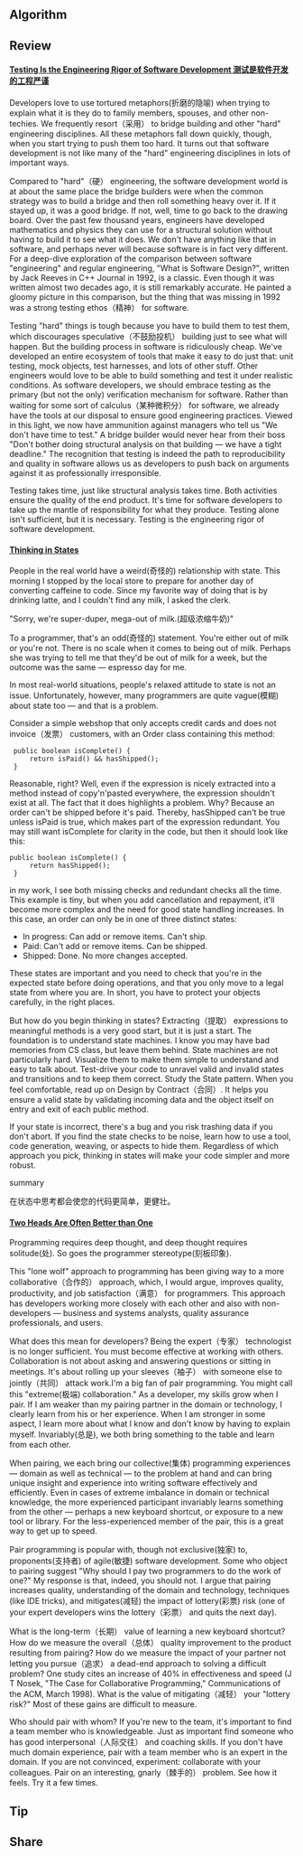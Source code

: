 ## Algorithm
## Review
#### [Testing Is the Engineering Rigor of Software Development  测试是软件开发的工程严谨](https://97-things-every-x-should-know.gitbooks.io/97-things-every-programmer-should-know/content/en/thing_83/)
Developers love to use tortured metaphors(折磨的隐喻) when trying to explain what it is they do to family members, spouses, and other non-techies. We frequently resort（采用） to bridge building and other "hard" engineering disciplines. All these metaphors fall down quickly, though, when you start trying to push them too hard. It turns out that software development is not like many of the "hard" engineering disciplines in lots of important ways.

Compared to "hard"（硬） engineering, the software development world is at about the same place the bridge builders were when the common strategy was to build a bridge and then roll something heavy over it. If it stayed up, it was a good bridge. If not, well, time to go back to the drawing board. Over the past few thousand years, engineers have developed mathematics and physics they can use for a structural solution without having to build it to see what it does. We don't have anything like that in software, and perhaps never will because software is in fact very different. For a deep-dive exploration of the comparison between software "engineering" and regular engineering, "What is Software Design?", written by Jack Reeves in C++ Journal in 1992, is a classic. Even though it was written almost two decades ago, it is still remarkably accurate. He painted a gloomy picture in this comparison, but the thing that was missing in 1992 was a strong testing ethos（精神） for software.

Testing "hard" things is tough because you have to build them to test them, which discourages speculative（不鼓励投机） building just to see what will happen. But the building process in software is ridiculously cheap. We've developed an entire ecosystem of tools that make it easy to do just that: unit testing, mock objects, test harnesses, and lots of other stuff. Other engineers would love to be able to build something and test it under realistic conditions. As software developers, we should embrace testing as the primary (but not the only) verification mechanism for software. Rather than waiting for some sort of calculus（某种微积分） for software, we already have the tools at our disposal to ensure good engineering practices. Viewed in this light, we now have ammunition against managers who tell us "We don't have time to test." A bridge builder would never hear from their boss "Don't bother doing structural analysis on that building — we have a tight deadline." The recognition that testing is indeed the path to reproducibility and quality in software allows us as developers to push back on arguments against it as professionally irresponsible.

Testing takes time, just like structural analysis takes time. Both activities ensure the quality of the end product. It's time for software developers to take up the mantle of responsibility for what they produce. Testing alone isn't sufficient, but it is necessary. Testing is the engineering rigor of software development.

#### [Thinking in States](https://97-things-every-x-should-know.gitbooks.io/97-things-every-programmer-should-know/content/en/thing_84/)
People in the real world have a weird(奇怪的) relationship with state. This morning I stopped by the local store to prepare for another day of converting caffeine to code. Since my favorite way of doing that is by drinking latte, and I couldn't find any milk, I asked the clerk.

"Sorry, we're super-duper, mega-out of milk.(超级浓缩牛奶)"

To a programmer, that's an odd(奇怪的) statement. You're either out of milk or you're not. There is no scale when it comes to being out of milk. Perhaps she was trying to tell me that they'd be out of milk for a week, but the outcome was the same — espresso day for me.

In most real-world situations, people's relaxed attitude to state is not an issue. Unfortunately, however, many programmers are quite vague(模糊) about state too — and that is a problem.

Consider a simple webshop that only accepts credit cards and does not invoice（发票） customers, with an Order class containing this method:
```
 public boolean isComplete() {
     return isPaid() && hasShipped();
 }
```
Reasonable, right? Well, even if the expression is nicely extracted into a method instead of copy'n'pasted everywhere, the expression shouldn't exist at all. The fact that it does highlights a problem. Why? Because an order can't be shipped before it's paid. Thereby, hasShipped can't be true unless isPaid is true, which makes part of the expression redundant. You may still want isComplete for clarity in the code, but then it should look like this:
```
public boolean isComplete() {
     return hasShipped();
 }
```
in my work, I see both missing checks and redundant checks all the time. This example is tiny, but when you add cancellation and repayment, it'll become more complex and the need for good state handling increases. In this case, an order can only be in one of three distinct states:
- In progress: Can add or remove items. Can't ship.
- Paid: Can't add or remove items. Can be shipped.
- Shipped: Done. No more changes accepted.

These states are important and you need to check that you're in the expected state before doing operations, and that you only move to a legal state from where you are. In short, you have to protect your objects carefully, in the right places.

But how do you begin thinking in states? Extracting（提取） expressions to meaningful methods is a very good start, but it is just a start. The foundation is to understand state machines. I know you may have bad memories from CS class, but leave them behind. State machines are not particularly hard. Visualize them to make them simple to understand and easy to talk about. Test-drive your code to unravel valid and invalid states and transitions and to keep them correct. Study the State pattern. When you feel comfortable, read up on Design by Contract（合同）. It helps you ensure a valid state by validating incoming data and the object itself on entry and exit of each public method.

If your state is incorrect, there's a bug and you risk trashing data if you don't abort. If you find the state checks to be noise, learn how to use a tool, code generation, weaving, or aspects to hide them. Regardless of which approach you pick, thinking in states will make your code simpler and more robust.
 
summary

在状态中思考都会使您的代码更简单，更健壮。

#### [Two Heads Are Often Better than One](https://97-things-every-x-should-know.gitbooks.io/97-things-every-programmer-should-know/content/en/thing_85/)
Programming requires deep thought, and deep thought requires solitude(处). So goes the programmer stereotype(刻板印象).

This "lone wolf" approach to programming has been giving way to a more collaborative（合作的） approach, which, I would argue, improves quality, productivity, and job satisfaction（满意） for programmers. This approach has developers working more closely with each other and also with non-developers — business and systems analysts, quality assurance professionals, and users.

What does this mean for developers? Being the expert（专家） technologist is no longer sufficient. You must become effective at working with others.
Collaboration is not about asking and answering questions or sitting in meetings. It's about rolling up your sleeves（袖子） with someone else to jointly（共同） attack work.I'm a big fan of pair programming. You might call this "extreme(极端) collaboration." As a developer, my skills grow when I pair. If I am weaker than my pairing partner in the domain or technology, I clearly learn from his or her experience. When I am stronger in some aspect, I learn more about what I know and don't know by having to explain myself. Invariably(总是), we both bring something to the table and learn from each other.

When pairing, we each bring our collective(集体) programming experiences — domain as well as technical — to the problem at hand and can bring unique insight and experience into writing software effectively and efficiently. Even in cases of extreme imbalance in domain or technical knowledge, the more experienced participant invariably learns something from the other — perhaps a new keyboard shortcut, or exposure to a new tool or library. For the less-experienced member of the pair, this is a great way to get up to speed.

Pair programming is popular with, though not exclusive(独家) to, proponents(支持者) of agile(敏捷) software development. Some who object to pairing suggest "Why should I pay two programmers to do the work of one?" My response is that, indeed, you should not. I argue that pairing increases quality, understanding of the domain and technology, techniques (like IDE tricks), and mitigates(减轻) the impact of lottery(彩票) risk (one of your expert developers wins the lottery（彩票） and quits the next day).

What is the long-term（长期） value of learning a new keyboard shortcut? How do we measure the overall（总体） quality improvement to the product resulting from pairing? How do we measure the impact of your partner not letting you pursue（追求） a dead-end approach to solving a difficult problem? One study cites an increase of 40% in effectiveness and speed (J T Nosek, "The Case for Collaborative Programming," Communications of the ACM, March 1998). What is the value of mitigating（减轻） your "lottery risk?" Most of these gains are difficult to measure.

Who should pair with whom? If you're new to the team, it's important to find a team member who is knowledgeable. Just as important find someone who has good interpersonal（人际交往） and coaching skills. If you don't have much domain experience, pair with a team member who is an expert in the domain.
If you are not convinced, experiment: collaborate with your colleagues. Pair on an interesting, gnarly（棘手的） problem. See how it feels. Try it a few times.

## Tip
## Share
